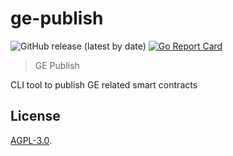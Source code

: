 # ge-publish

![GitHub release (latest by date)](https://img.shields.io/github/v/release/grassrootseconomics/ge-publish)
[![Go Report Card](https://goreportcard.com/badge/github.com/grassrootseconomics/ge-publish)](https://goreportcard.com/report/github.com/grassrootseconomics/ge-publish)

> GE Publish

CLI tool to publish GE related smart contracts

## License

[AGPL-3.0](LICENSE).